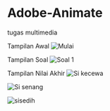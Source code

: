 # Adobe-Animate
tugas multimedia

Tampilan Awal
![Mulai](https://user-images.githubusercontent.com/100123930/194993621-d33dfa48-f580-4741-8e6d-badf99711ab7.png)

Tampilan Soal
![Soal 1](https://user-images.githubusercontent.com/100123930/194993706-0e06bcda-af0e-435d-b093-8e327697bff7.png)

Tampilan Nilai Akhir
![Si kecewa](https://user-images.githubusercontent.com/100123930/194993835-116352b7-043f-4de9-b2dc-a980b285d65e.png)

![Si senang](https://user-images.githubusercontent.com/100123930/194993851-fff53b95-56ee-45b4-9be2-88da3fe72d4f.png)

![sisedih](https://user-images.githubusercontent.com/100123930/194993869-e582f772-89fb-4050-b5ba-0caf3ad3b0a5.png)

